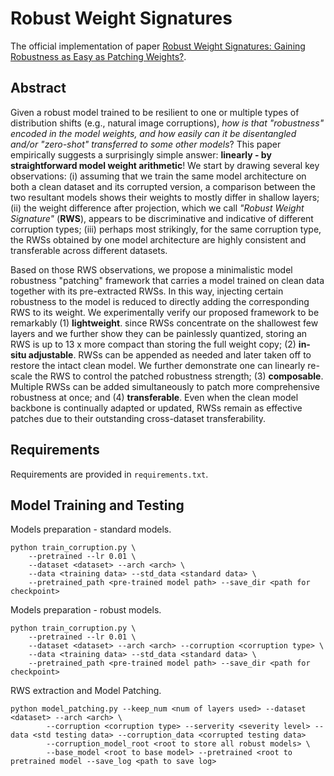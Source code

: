 # Robust Weight Signatures

The official implementation of paper [Robust Weight Signatures: Gaining Robustness as Easy as Patching Weights?](https://arxiv.org/abs/2302.12480).

## Abstract
Given a robust model trained to be resilient to one or multiple types of distribution shifts (e.g., natural image corruptions), *how is that "robustness" encoded in the model weights, and how easily can it be disentangled and/or "zero-shot" transferred to some other models*? This paper empirically suggests a surprisingly simple answer: **linearly - by straightforward model weight arithmetic**! We start by drawing several key observations: (i) assuming that we train the same model architecture on both a clean dataset and its corrupted version, a comparison between the two resultant models shows their weights to mostly differ in shallow layers; (ii) the weight difference after projection, which we call *"Robust Weight Signature"* (**RWS**), appears to be discriminative and indicative of different corruption types; (iii) perhaps most strikingly, for the same corruption type, the RWSs obtained by one model architecture are highly consistent and transferable across different datasets. 

Based on those RWS observations, we propose a minimalistic model robustness "patching" framework that carries a model trained on clean data together with its pre-extracted RWSs. In this way, injecting certain robustness to the model is reduced to directly adding the corresponding RWS to its weight. We experimentally verify our proposed framework to be remarkably (1) **lightweight**. since RWSs concentrate on the shallowest few layers and we further show they can be painlessly quantized, storing an RWS is up to 13 x more compact than storing the full weight copy; (2) **in-situ adjustable**. RWSs can be appended as needed and later taken off to restore the intact clean model. We further demonstrate one can linearly re-scale the RWS to control the patched robustness strength; (3) **composable**. Multiple RWSs can be added simultaneously to patch more comprehensive robustness at once; and (4) **transferable**. Even when the clean model backbone is continually adapted or updated, RWSs remain as effective patches due to their outstanding cross-dataset transferability.

## Requirements
Requirements are provided in ``requirements.txt``.

## Model Training and Testing
Models preparation - standard models.
```
python train_corruption.py \
    --pretrained --lr 0.01 \
    --dataset <dataset> --arch <arch> \
    --data <training data> --std_data <standard data> \
    --pretrained_path <pre-trained model path> --save_dir <path for checkpoint>
```

Models preparation - robust models.
```
python train_corruption.py \
    --pretrained --lr 0.01 \
    --dataset <dataset> --arch <arch> --corruption <corruption type> \
    --data <training data> --std_data <standard data> \
    --pretrained_path <pre-trained model path> --save_dir <path for checkpoint>
```

RWS extraction and Model Patching.
```
python model_patching.py --keep_num <num of layers used> --dataset <dataset> --arch <arch> \
        --corruption <corruption type> --serverity <severity level> --data <std testing data> --corruption_data <corrupted testing data>
        --corruption_model_root <root to store all robust models> \
        --base_model <root to base model> --pretrained <root to pretrained model --save_log <path to save log>
```